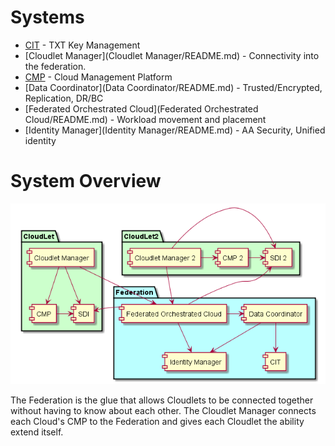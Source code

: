 # Systems
* [CIT](CIT/README.md) - TXT Key Management
* [Cloudlet Manager](Cloudlet Manager/README.md) - Connectivity into the federation.
* [CMP](CMP/README.md) - Cloud Management Platform
* [Data Coordinator](Data Coordinator/README.md) - Trusted/Encrypted, Replication, DR/BC
* [Federated Orchestrated Cloud](Federated Orchestrated Cloud/README.md) - Workload movement and placement
* [Identity Manager](Identity Manager/README.md) - AA Security, Unified identity

# System Overview

![Image](System%20Architecture.png)

The Federation is the glue that allows Cloudlets to be connected together without having 
to know about each other. The Cloudlet Manager connects each Cloud's CMP to the Federation
and gives each Cloudlet the ability extend itself.
